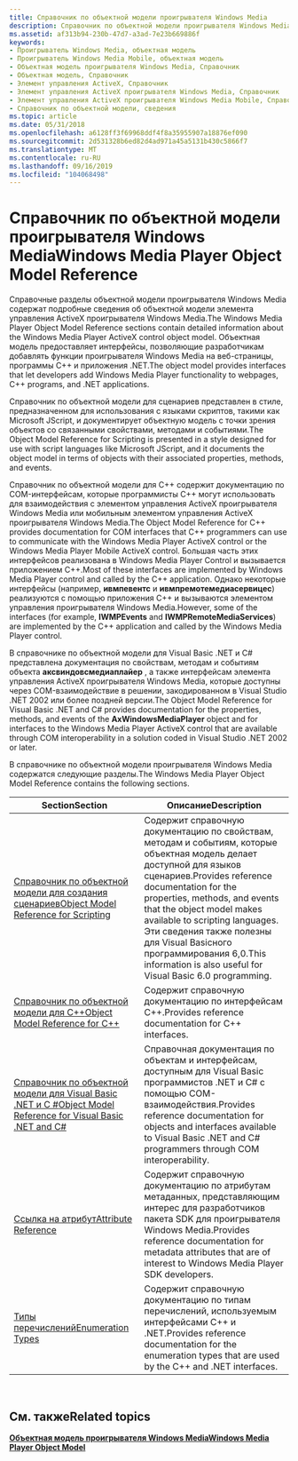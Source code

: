 ```yaml
---
title: Справочник по объектной модели проигрывателя Windows Media
description: Справочник по объектной модели проигрывателя Windows Media
ms.assetid: af313b94-230b-47d7-a3ad-7e23b669886f
keywords:
- Проигрыватель Windows Media, объектная модель
- Проигрыватель Windows Media Mobile, объектная модель
- Объектная модель проигрывателя Windows Media, Справочник
- Объектная модель, Справочник
- Элемент управления ActiveX, Справочник
- Элемент управления ActiveX проигрывателя Windows Media, Справочник
- Элемент управления ActiveX проигрывателя Windows Media Mobile, Справочник
- Справочник по объектной модели, сведения
ms.topic: article
ms.date: 05/31/2018
ms.openlocfilehash: a6128ff3f69968ddf4f8a35955907a18876ef090
ms.sourcegitcommit: 2d531328b6ed82d4ad971a45a5131b430c5866f7
ms.translationtype: MT
ms.contentlocale: ru-RU
ms.lasthandoff: 09/16/2019
ms.locfileid: "104068498"
---
```

# <a name="windows-media-player-object-model-reference"></a><span data-ttu-id="f0a6d-111">Справочник по объектной модели проигрывателя Windows Media</span><span class="sxs-lookup"><span data-stu-id="f0a6d-111">Windows Media Player Object Model Reference</span></span>

<span data-ttu-id="f0a6d-112">Справочные разделы объектной модели проигрывателя Windows Media содержат подробные сведения об объектной модели элемента управления ActiveX проигрывателя Windows Media.</span><span class="sxs-lookup"><span data-stu-id="f0a6d-112">The Windows Media Player Object Model Reference sections contain detailed information about the Windows Media Player ActiveX control object model.</span></span> <span data-ttu-id="f0a6d-113">Объектная модель предоставляет интерфейсы, позволяющие разработчикам добавлять функции проигрывателя Windows Media на веб-страницы, программы C++ и приложения .NET.</span><span class="sxs-lookup"><span data-stu-id="f0a6d-113">The object model provides interfaces that let developers add Windows Media Player functionality to webpages, C++ programs, and .NET applications.</span></span>

<span data-ttu-id="f0a6d-114">Справочник по объектной модели для сценариев представлен в стиле, предназначенном для использования с языками скриптов, такими как Microsoft JScript, и документирует объектную модель с точки зрения объектов со связанными свойствами, методами и событиями.</span><span class="sxs-lookup"><span data-stu-id="f0a6d-114">The Object Model Reference for Scripting is presented in a style designed for use with script languages like Microsoft JScript, and it documents the object model in terms of objects with their associated properties, methods, and events.</span></span>

<span data-ttu-id="f0a6d-115">Справочник по объектной модели для C++ содержит документацию по COM-интерфейсам, которые программисты C++ могут использовать для взаимодействия с элементом управления ActiveX проигрывателя Windows Media или мобильным элементом управления ActiveX проигрывателя Windows Media.</span><span class="sxs-lookup"><span data-stu-id="f0a6d-115">The Object Model Reference for C++ provides documentation for COM interfaces that C++ programmers can use to communicate with the Windows Media Player ActiveX control or the Windows Media Player Mobile ActiveX control.</span></span> <span data-ttu-id="f0a6d-116">Большая часть этих интерфейсов реализована в Windows Media Player Control и вызывается приложением C++.</span><span class="sxs-lookup"><span data-stu-id="f0a6d-116">Most of these interfaces are implemented by Windows Media Player control and called by the C++ application.</span></span> <span data-ttu-id="f0a6d-117">Однако некоторые интерфейсы (например, **ивмпевентс** и **ивмпремотемедиасервицес**) реализуются с помощью приложения C++ и вызываются элементом управления проигрывателя Windows Media.</span><span class="sxs-lookup"><span data-stu-id="f0a6d-117">However, some of the interfaces (for example, **IWMPEvents** and **IWMPRemoteMediaServices**) are implemented by the C++ application and called by the Windows Media Player control.</span></span>

<span data-ttu-id="f0a6d-118">В справочнике по объектной модели для Visual Basic .NET и C# представлена документация по свойствам, методам и событиям объекта **аксвиндовсмедиаплайер** , а также интерфейсам элемента управления ActiveX проигрывателя Windows Media, которые доступны через COM-взаимодействие в решении, закодированном в Visual Studio .NET 2002 или более поздней версии.</span><span class="sxs-lookup"><span data-stu-id="f0a6d-118">The Object Model Reference for Visual Basic .NET and C# provides documentation for the properties, methods, and events of the **AxWindowsMediaPlayer** object and for interfaces to the Windows Media Player ActiveX control that are available through COM interoperability in a solution coded in Visual Studio .NET 2002 or later.</span></span>

<span data-ttu-id="f0a6d-119">В справочнике по объектной модели проигрывателя Windows Media содержатся следующие разделы.</span><span class="sxs-lookup"><span data-stu-id="f0a6d-119">The Windows Media Player Object Model Reference contains the following sections.</span></span>



| <span data-ttu-id="f0a6d-120">Section</span><span class="sxs-lookup"><span data-stu-id="f0a6d-120">Section</span></span>                                                                                                        | <span data-ttu-id="f0a6d-121">Описание</span><span class="sxs-lookup"><span data-stu-id="f0a6d-121">Description</span></span>                                                                                                                                                                                              |
|----------------------------------------------------------------------------------------------------------------|----------------------------------------------------------------------------------------------------------------------------------------------------------------------------------------------------------|
| [<span data-ttu-id="f0a6d-122">Справочник по объектной модели для создания сценариев</span><span class="sxs-lookup"><span data-stu-id="f0a6d-122">Object Model Reference for Scripting</span></span>](object-model-reference-for-scripting.md)                               | <span data-ttu-id="f0a6d-123">Содержит справочную документацию по свойствам, методам и событиям, которые объектная модель делает доступной для языков сценариев.</span><span class="sxs-lookup"><span data-stu-id="f0a6d-123">Provides reference documentation for the properties, methods, and events that the object model makes available to scripting languages.</span></span> <span data-ttu-id="f0a6d-124">Эти сведения также полезны для Visual Basicного программирования 6,0.</span><span class="sxs-lookup"><span data-stu-id="f0a6d-124">This information is also useful for Visual Basic 6.0 programming.</span></span> |
| [<span data-ttu-id="f0a6d-125">Справочник по объектной модели для C++</span><span class="sxs-lookup"><span data-stu-id="f0a6d-125">Object Model Reference for C++</span></span>](object-model-reference-for-c.md)                                             | <span data-ttu-id="f0a6d-126">Содержит справочную документацию по интерфейсам C++.</span><span class="sxs-lookup"><span data-stu-id="f0a6d-126">Provides reference documentation for C++ interfaces.</span></span>                                                                                                                                                     |
| [<span data-ttu-id="f0a6d-127">Справочник по объектной модели для Visual Basic .NET и C #</span><span class="sxs-lookup"><span data-stu-id="f0a6d-127">Object Model Reference for Visual Basic .NET and C#</span></span>](object-model-reference-for-visual-basic--net-and-c.md) | <span data-ttu-id="f0a6d-128">Справочная документация по объектам и интерфейсам, доступным для Visual Basic программистов .NET и C# с помощью COM-взаимодействия.</span><span class="sxs-lookup"><span data-stu-id="f0a6d-128">Provides reference documentation for objects and interfaces available to Visual Basic .NET and C# programmers through COM interoperability.</span></span>                                                             |
| [<span data-ttu-id="f0a6d-129">Ссылка на атрибут</span><span class="sxs-lookup"><span data-stu-id="f0a6d-129">Attribute Reference</span></span>](attribute-reference.md)                                                                 | <span data-ttu-id="f0a6d-130">Содержит справочную документацию по атрибутам метаданных, представляющим интерес для разработчиков пакета SDK для проигрывателя Windows Media.</span><span class="sxs-lookup"><span data-stu-id="f0a6d-130">Provides reference documentation for metadata attributes that are of interest to Windows Media Player SDK developers.</span></span>                                                                                    |
| [<span data-ttu-id="f0a6d-131">Типы перечислений</span><span class="sxs-lookup"><span data-stu-id="f0a6d-131">Enumeration Types</span></span>](enumeration-types.md)                                                                     | <span data-ttu-id="f0a6d-132">Содержит справочную документацию по типам перечислений, используемым интерфейсами C++ и .NET.</span><span class="sxs-lookup"><span data-stu-id="f0a6d-132">Provides reference documentation for the enumeration types that are used by the C++ and .NET interfaces.</span></span>                                                                                                 |



 

## <a name="related-topics"></a><span data-ttu-id="f0a6d-133">См. также</span><span class="sxs-lookup"><span data-stu-id="f0a6d-133">Related topics</span></span>

<dl> <dt>

[<span data-ttu-id="f0a6d-134">**Объектная модель проигрывателя Windows Media**</span><span class="sxs-lookup"><span data-stu-id="f0a6d-134">**Windows Media Player Object Model**</span></span>](windows-media-player-object-model.md)
</dt> </dl>

 

 




